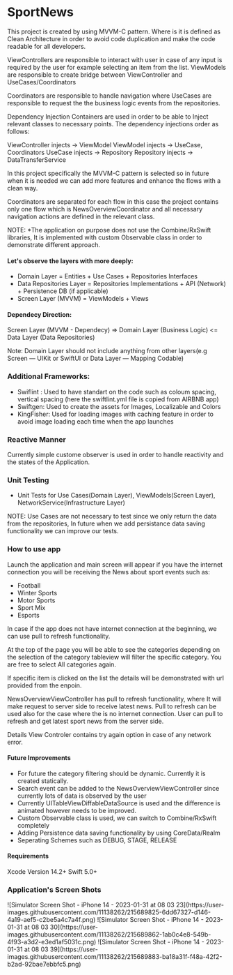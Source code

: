 # SportNews

This project is created by using MVVM-C pattern. Where is it is defined as Clean Architecture in order to avoid code duplication and make the code readable for all developers.

ViewControllers are responsible to interact with user in case of any input is required by the user for example selecting an item from the list.
ViewModels are responsible to create bridge between ViewController and UseCases/Coordinators

Coordinators are responsible to handle navigation where UseCases are responsible to request the the business logic events from the repositories.

Dependency Injection Containers are used in order to be able to Inject relevant classes to necessary points.
The dependency injections order as follows:

ViewController injects -> ViewModel
ViewModel injects -> UseCase, Coordinators
UseCase injects -> Repository
Repository injects -> DataTransferService

In this project specifically the MVVM-C pattern is selected so in future when it is needed we can add more features and enhance the flows with a clean way.

Coordinators are separated for each flow in this case the project contains only one flow which is NewsOverviewCoordinator and all necessary navigation actions are defined in the relevant class.

NOTE: \*The application on purpose does not use the Combine/RxSwift libraries, It is implemented with custom Observable class in order to demonstrate different approach.

<h4>Let's observe the layers with more deeply:</h4>

- Domain Layer = Entities + Use Cases + Repositories Interfaces
- Data Repositories Layer = Repositories Implementations + API (Network) + Persistence DB (if applicable)
- Screen Layer (MVVM) = ViewModels + Views

<h4>Dependecy Direction:</h4>

Screen Layer (MVVM - Dependecy) => Domain Layer (Business Logic) <= Data Layer (Data Repositories)

Note: Domain Layer should not include anything from other layers(e.g Screen — UIKit or SwiftUI or Data Layer — Mapping Codable)

<h3>Additional Frameworks:</h3>

- Swiflint : Used to have standart on the code such as coloum spacing, vertical spacing (here the swiftlint.yml file is copied from AIRBNB app)
- Swiftgen: Used to create the assets for Images, Localizable and Colors
- KingFisher: Used for loading images with caching feature in order to avoid image loading each time when the app launches

<h3>Reactive Manner</h3>
 <p>Currently simple custome observer is used in order to handle reactivity and the states of the Application.</p>

<h3>Unit Testing</h3>
 
 - Unit Tests for Use Cases(Domain Layer), ViewModels(Screen Layer), NetworkService(Infrastructure Layer)
 
 NOTE: Use Cases are not necessary to test since we only return the data from the repositories, In future when we add persistance data saving 
 functionality we can improve our tests.

<h3>How to use app</h3>
<p>Launch the application and main screen will appear if you have the internet connection you will be receiving the News about sport events such as:</p>

- Football
- Winter Sports
- Motor Sports
- Sport Mix
- Esports

<p>In case if the app does not have internet connection at the beginning, we can use pull to refresh functionality.</p>

At the top of the page you will be able to see the categories depending on the selection of the category tableview will filter the specific category. You are free to select All categories again.

If specific item is clicked on the list the details will be demonstrated with url provided from the enpoin.

NewsOverviewViewController has pull to refresh functionality, where It will make request to server side to receive latest news. Pull to refresh can be used also for the case where the is no internet connection. User can pull to refresh and get latest sport news from the server side. 

Details View Controler contains try again option in case of any network error.

<h4>Future Improvements</h4>

- For future the category filtering should be dynamic. Currently it is created statically.
- Search event can be added to the NewsOverviewViewController since currently lots of data is observed by the user
- Currently UITableViewDiffableDataSource is used and the difference is animated however needs to be improved.
- Custom Observable class is used, we can switch to Combine/RxSwift completely
- Adding Persistence data saving functionality by using CoreData/Realm
- Seperating Schemes such as DEBUG, STAGE, RELEASE

<h4>Requirements</h4>
Xcode Version 14.2+ Swift 5.0+

<h3> Application's Screen Shots </h3>
![Simulator Screen Shot - iPhone 14 - 2023-01-31 at 08 03 23](https://user-images.githubusercontent.com/11138262/215689825-6dd67327-d146-4a19-aef5-c2be5a4c7a4f.png)
![Simulator Screen Shot - iPhone 14 - 2023-01-31 at 08 03 30](https://user-images.githubusercontent.com/11138262/215689862-1ab0c4e8-549b-4f93-a3d2-e3ed1af5031c.png)
![Simulator Screen Shot - iPhone 14 - 2023-01-31 at 08 03 39](https://user-images.githubusercontent.com/11138262/215689883-ba18a31f-f48a-42f2-b2ad-92bae7ebbfc5.png)




